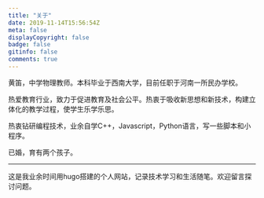 ```yaml
---
title: "关于"
date: 2019-11-14T15:56:54Z
meta: false
displayCopyright: false
badge: false
gitinfo: false
comments: true
---
```

黄笛，中学物理教师。本科毕业于西南大学，目前任职于河南一所民办学校。

热爱教育行业，致力于促进教育及社会公平。热衷于吸收新思想和新技术，构建立体化的教学过程，使学生乐学乐思。

热衷钻研编程技术，业余自学C++，Javascript，Python语言，写一些脚本和小程序。

已婚，育有两个孩子。

---

这是我业余时间用hugo搭建的个人网站，记录技术学习和生活随笔。欢迎留言探讨问题。
